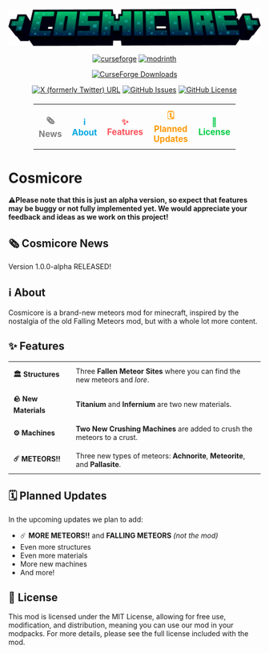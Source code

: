 ![Cosmicore Logo](https://raw.githubusercontent.com/Starexify/Cosmicore/1.21/src/main/resources/cosmicore_logo.png?token=GHSAT0AAAAAACTBPAKN3YXSWJCRIDHMQOYSZVHL2QA)

<p align="center">
  <a href="https://minecraft.curseforge.com/projects/cosmicore"><img alt="curseforge" height="56" src="https://cdn.jsdelivr.net/npm/@intergrav/devins-badges@3/assets/cozy/available/curseforge_vector.svg"></a>
  <a href="https://modrinth.com/mod/cosmicore"><img alt="modrinth" height="56" src="https://cdn.jsdelivr.net/npm/@intergrav/devins-badges@3/assets/cozy/available/modrinth_vector.svg"></a>
</p>

<p align="center">
  <a href="https://minecraft.curseforge.com/projects/cosmicore"><a href="https://minecraft.curseforge.com/projects/cosmicore"><img alt="CurseForge Downloads" src="https://img.shields.io/curseforge/dt/1057420?style=for-the-badge&logo=curseforge"></a>
</p>

<p align="center">
  <a href="https://x.com/FoxiStar9"><img alt="X (formerly Twitter) URL" src="https://img.shields.io/twitter/url?url=https%3A%2F%2Fx.com%2FFoxiStar9&style=for-the-badge&logo=x&logoColor=000000&label=Follow%20Us&color=555555"></a>
  <a href="https://github.com/Starexify/Cosmicore/issues"><img alt="GitHub Issues" src="https://img.shields.io/github/issues/Starexify/Cosmicore?style=for-the-badge&color=1B3193"></a>
  <a href="https://github.com/Starexify/Cosmicore/blob/1.21/LICENSE"><img alt="GitHub License" src="https://img.shields.io/github/license/Starexify/Cosmicore?style=for-the-badge&color=1B3193"></a>
</p>


<table align="center" style="border-collapse: collapse; margin: 20px auto; width: 80%;">
  <tr>
    <td align="center" style="border: none; padding: 10px;">
      <a href="#%EF%B8%8F-cosmicore-news" style="text-decoration: none; color: #808080; font-size: 1.2em; font-weight: bold; transition: color 0.3s ease;">
        🗞️ News
      </a>
    </td>
    <td align="center" style="border: none; padding: 10px;">
      <a href="#%E2%84%B9%EF%B8%8F-about" style="text-decoration: none; color: #00A7E1; font-size: 1.2em; font-weight: bold; transition: color 0.3s ease;">
        ℹ️ About 
      </a>
    </td>
    <td align="center" style="border: none; padding: 10px;">
      <a href="#-features" style="text-decoration: none; color: #FF4F58; font-size: 1.2em; font-weight: bold; transition: color 0.3s ease;">
        ✨ Features
      </a>
    </td>
    <td align="center" style="border: none; padding: 10px;">
      <a href="##%EF%B8%8F-planned-updates" style="text-decoration: none; color: #FF9900; font-size: 1.2em; font-weight: bold; transition: color 0.3s ease;">
        🗓️ Planned Updates
      </a>
    </td>
    <td align="center" style="border: none; padding: 10px;">
      <a href="#-license" style="text-decoration: none; color: #00CC44; font-size: 1.2em; font-weight: bold; transition: color 0.3s ease;">
        📜 License
      </a>
    </td>
  </tr>
</table>


# Cosmicore

⚠️**Please note that this is just an alpha version, so expect that features may be buggy or not fully implemented yet.
We would appreciate your feedback and ideas as we work on this project!**

## 🗞️ Cosmicore News

Version 1.0.0-alpha RELEASED!

## ℹ️ About

Cosmicore is a brand-new meteors mod for minecraft, inspired by the nostalgia of the old Falling Meteors mod, but with a
whole lot more content.

## ✨ Features

<table align="center" style="border-collapse: collapse;">
  <tbody>
    <tr>
      <td style="padding: 10px; text-align: left; border: none;"><strong>🏛️ Structures</strong></td>
      <td style="padding: 10px; text-align: left; border: none;">Three <strong>Fallen Meteor Sites</strong> where you can find the new meteors and <em>lore</em>.</td>
    </tr>
    <tr>
      <td style="padding: 10px; text-align: left; border: none;"><strong>🪨 New Materials</strong></td>
      <td style="padding: 10px; text-align: left; border: none;"><strong>Titanium</strong> and <strong>Infernium</strong> are two new materials.</td>
    </tr>
    <tr>
      <td style="padding: 10px; text-align: left; border: none;"><strong>⚙️ Machines</strong></td>
      <td style="padding: 10px; text-align: left; border: none;"><strong>Two New Crushing Machines</strong> are added to crush the meteors to a crust.</td>
    </tr>
    <tr>
      <td style="padding: 10px; text-align: left; border: none;"><strong>☄️ METEORS!!</strong></td>
      <td style="padding: 10px; text-align: left; border: none;">Three new types of meteors: <strong>Achnorite</strong>, <strong>Meteorite</strong>, and <strong>Pallasite</strong>.</td>
    </tr>
  </tbody>
</table>

## 🗓️ Planned Updates

In the upcoming updates we plan to add:

- ☄️ **MORE METEORS!!** and **FALLING METEORS** _(not the mod)_
- Even more structures
- Even more materials
- More new machines
- And more!

## 📜 License

This mod is licensed under the MIT License, allowing for free use, modification, and distribution, meaning you can use
our mod in your modpacks. For more details, please see the full license included with the mod.
